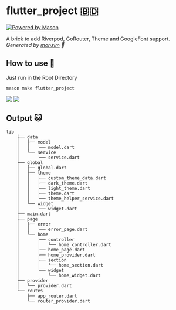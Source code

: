 # flutter_project 🇧🇩

[![Powered by Mason](https://img.shields.io/endpoint?url=https%3A%2F%2Ftinyurl.com%2Fmason-badge)](https://github.com/felangel/mason)

A brick to add Riverpod, GoRouter, Theme and GoogleFont support.
_Generated by [monzim][1] 🧱_

## How to use 🚀

Just run in the Root Directory

    mason make flutter_project

[![](https://img.shields.io/badge/GitHub-100000?style=for-the-badge&logo=github&logoColor=white)](https://github.com/Monzim/mason_bricks)
[![](https://img.shields.io/badge/website-000000?style=for-the-badge&logo=About.me&logoColor=white)](https:monzim.com)

## Output 🐱

    lib
        ├── data
        │   ├── model
        │   │   └── model.dart
        │   └── service
        │       └── service.dart
        ├── global
        │   ├── global.dart
        │   ├── theme
        │   │   ├── custom_theme_data.dart
        │   │   ├── dark_theme.dart
        │   │   ├── light_theme.dart
        │   │   ├── theme.dart
        │   │   └── theme_helper_service.dart
        │   └── widget
        │       └── widget.dart
        ├── main.dart
        ├── page
        │   ├── error
        │   │   └── error_page.dart
        │   └── home
        │       ├── controller
        │       │   └── home_controller.dart
        │       ├── home_page.dart
        │       ├── home_provider.dart
        │       ├── section
        │       │   └── home_section.dart
        │       └── widget
        │           └── home_widget.dart
        ├── provider
        │   └── provider.dart
        └── routes
            ├── app_router.dart
            └── router_provider.dart

[1]: https://github.com/Monzim
